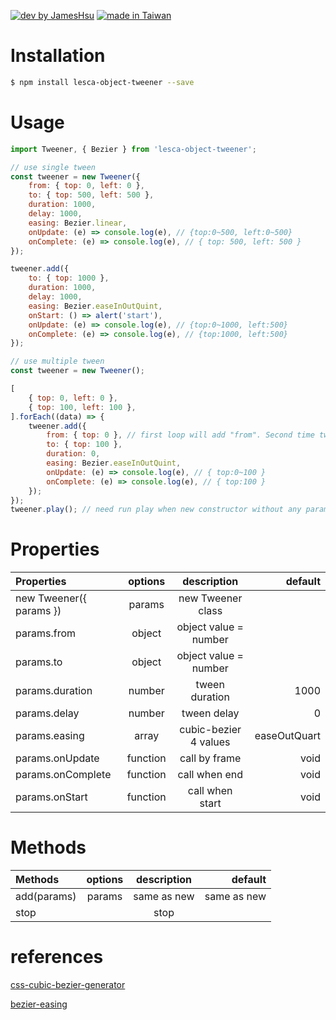[![dev by JamesHsu](https://img.shields.io/badge/Dev%20by-Jameshsu1125-green)](https://github.com/jameshsu1125/) [![made in Taiwan](https://img.shields.io/badge/Made%20in-Taiwan-orange)](https://github.com/jameshsu1125/)

# Installation

```sh
$ npm install lesca-object-tweener --save
```

# Usage

```javascript
import Tweener, { Bezier } from 'lesca-object-tweener';

// use single tween
const tweener = new Tweener({
	from: { top: 0, left: 0 },
	to: { top: 500, left: 500 },
	duration: 1000,
	delay: 1000,
	easing: Bezier.linear,
	onUpdate: (e) => console.log(e), // {top:0~500, left:0~500}
	onComplete: (e) => console.log(e), // { top: 500, left: 500 }
});

tweener.add({
	to: { top: 1000 },
	duration: 1000,
	delay: 1000,
	easing: Bezier.easeInOutQuint,
	onStart: () => alert('start'),
	onUpdate: (e) => console.log(e), // {top:0~1000, left:500}
	onComplete: (e) => console.log(e), // {top:1000, left:500}
});
```

```javascript
// use multiple tween
const tweener = new Tweener();

[
	{ top: 0, left: 0 },
	{ top: 100, left: 100 },
].forEach((data) => {
	tweener.add({
		from: { top: 0 }, // first loop will add "from". Second time tweener will ignore "from"
		to: { top: 100 },
		duration: 0,
		easing: Bezier.easeInOutQuint,
		onUpdate: (e) => console.log(e), // { top:0~100 }
		onComplete: (e) => console.log(e), // { top:100 }
	});
});
tweener.play(); // need run play when new constructor without any params
```

# Properties

| Properties              | options  |      description      |      default |
| :---------------------- | :------: | :-------------------: | -----------: |
| new Tweener({ params }) |  params  |   new Tweener class   |              |
| params.from             |  object  | object value = number |              |
| params.to               |  object  | object value = number |              |
| params.duration         |  number  |    tween duration     |         1000 |
| params.delay            |  number  |      tween delay      |            0 |
| params.easing           |  array   | cubic-bezier 4 values | easeOutQuart |
| params.onUpdate         | function |     call by frame     |         void |
| params.onComplete       | function |     call when end     |         void |
| params.onStart          | function |    call when start    |         void |

# Methods

| Methods     | options | description |     default |
| :---------- | :-----: | :---------: | ----------: |
| add(params) | params  | same as new | same as new |
| stop        |         |    stop     |             |

# references

[css-cubic-bezier-generator](https://www.cssportal.com/css-cubic-bezier-generator/)

[bezier-easing](https://www.npmjs.com/package/bezier-easing)
